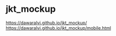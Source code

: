 # jkt_mockup
https://dawaralvi.github.io/jkt_mockup/
https://dawaralvi.github.io/jkt_mockup/mobile.html
